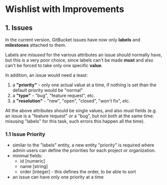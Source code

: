 Wishlist with Improvements
==========================

## 1. Issues

In the current version, GitBucket issues have now only **labels** and **milestones** attached to them.

Labels are *misused* for the various attributes an issue should normally have, but this is a very poor choice, since labels can't be made **must** and also can't be forced to take only one specific **value**.

In addition, an issue would need a least:
1. a **"priority"** - only one actual value at a time, if nothing is set than the default priority would be "normal"
1. a **"type"** - "bug", "feature request", etc. 
1. a **"resolution"** - "new", "open", "closed", "won't fix", etc.

All the above attributes should be single values, and also must fields (e.g. an issue is a "feature request" or a "bug", but not both at the same time: misusing "labels" for this task, such errors this happen all the time).

### 1.1 Issue Priority

 - similar to the "labels" entity, a new entity "priority" is required where admin users can define the priorities for each project or organization.
 - minimal fields: 
    - id [numeric] 
    - name [string]
    - order [integer] - this defines the order, to be able to sort
 - an issue can have only one priority at a time
